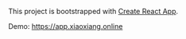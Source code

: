 This project is bootstrapped with [Create React App](https://github.com/facebook/create-react-app).

Demo: https://app.xiaoxiang.online